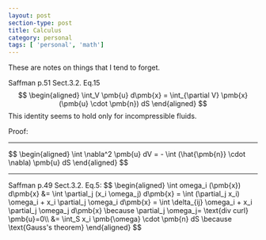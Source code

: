 ```yaml
---
layout: post
section-type: post
title: Calculus
category: personal
tags: [ 'personal', 'math']
---
```


These are notes on things that I tend to forget.

Saffman p.51 Sect.3.2. Eq.15
$$
\begin{aligned}
  \int_V \pmb{u} d\pmb{x} = \int_{\partial V} \pmb{x} (\pmb{u} \cdot \pmb{n}) dS
\end{aligned}
$$
This identity seems to hold only for incompressible fluids.

Proof:


<hr>
$$
\begin{aligned}
  \int \nabla^2 \pmb{u} dV = - \int (\hat{\pmb{n}} \cdot \nabla) \pmb{u} dS 
\end{aligned}
$$

<hr>
Saffman p.49 Sect.3.2. Eq.5:
$$
\begin{aligned}
  \int omega_i (\pmb{x}) d\pmb{x} &= \int \partial_j (x_i \omega_j) d\pmb{x} = \int (\partial_j x_i) \omega_i + x_i \partial_j \omega_i d\pmb{x}  = \int \delta_{ij} \omega_i + x_i \partial_j \omega_j d\pmb{x} \because  \partial_j \omega_j= \text{div curl} \pmb{u}=0\\
    &= \int_S x_i \pmb{\omega} \cdot \pmb{n} dS \because \text{Gauss's theorem}
\end{aligned}
$$